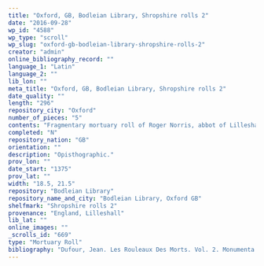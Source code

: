 ```yaml
---
title: "Oxford, GB, Bodleian Library, Shropshire rolls 2"
date: "2016-09-28"
wp_id: "4588"
wp_type: "scroll"
wp_slug: "oxford-gb-bodleian-library-shropshire-rolls-2"
creator: "admin"
online_bibliography_record: ""
language_1: "Latin"
language_2: ""
lib_lon: ""
meta_title: "Oxford, GB, Bodleian Library, Shropshire rolls 2"
date_quality: ""
length: "296"
repository_city: "Oxford"
number_of_pieces: "5"
contents: "Fragmentary mortuary roll of Roger Norris, abbot of Lilleshall."
completed: "N"
repository_nation: "GB"
orientation: ""
description: "Opisthographic."
prov_lon: ""
date_start: "1375"
prov_lat: ""
width: "18.5, 21.5"
repository: "Bodleian Library"
repository_name_and_city: "Bodleian Library, Oxford GB"
shelfmark: "Shropshire rolls 2"
provenance: "England, Lilleshall"
lib_lat: ""
online_images: ""
_scrolls_id: "669"
type: "Mortuary Roll"
bibliography: "Dufour, Jean. Les Rouleaux Des Morts. Vol. 2. Monumenta Palaeographica Medii Aevi. Series Gallica. Turnhout: Brepols, 2009, no. 272."
---
```



